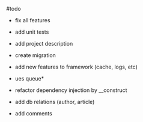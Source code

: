 
#todo
- fix all features
- add unit tests
- add project description
- create migration
- add new features to framework (cache, logs, etc)
- ues queue*
- refactor dependency injection by __construct

- add db relations (author, article)
- add comments
